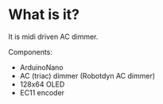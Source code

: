 <h1>What is it?</h1>
It is midi driven AC dimmer.

Components:
- ArduinoNano 
- AC (triac) dimmer (Robotdyn AC dimmer)
- 128x64 OLED
- EC11 encoder
